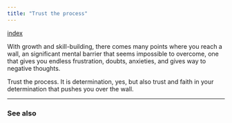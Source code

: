 ```yaml
---
title: "Trust the process"
---
```


[index](/.md)


With growth and skill-building, there comes many points where you reach a wall, an significant mental barrier that seems impossible to overcome, one that gives you endless frustration, doubts, anxieties, and gives way to negative thoughts. 

Trust the process. It is determination, yes, but also trust and faith in your determination that pushes you over the wall. 

-------------
### See also

